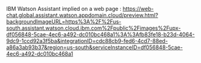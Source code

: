  IBM Watson Assistant implied on a web page : 
 https://web-chat.global.assistant.watson.appdomain.cloud/preview.html?backgroundImageURL=https%3A%2F%2Fus-south.assistant.watson.cloud.ibm.com%2Fpublic%2Fimages%2Fupx-df056848-5cae-4ec6-a492-dc010bc468a1%3A%3Afb83fe18-b23d-4064-9dc9-1ccd92a3f5ba&integrationID=cdc88cb9-fed6-4cd7-88ed-a86a3ab93b37&region=us-south&serviceInstanceID=df056848-5cae-4ec6-a492-dc010bc468a1
